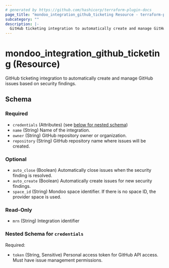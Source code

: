 ```yaml
---
# generated by https://github.com/hashicorp/terraform-plugin-docs
page_title: "mondoo_integration_github_ticketing Resource - terraform-provider-mondoo"
subcategory: ""
description: |-
  GitHub ticketing integration to automatically create and manage GitHub issues based on security findings.
---
```


# mondoo_integration_github_ticketing (Resource)

GitHub ticketing integration to automatically create and manage GitHub issues based on security findings.



<!-- schema generated by tfplugindocs -->
## Schema

### Required

- `credentials` (Attributes) (see [below for nested schema](#nestedatt--credentials))
- `name` (String) Name of the integration.
- `owner` (String) GitHub repository owner or organization.
- `repository` (String) GitHub repository name where issues will be created.

### Optional

- `auto_close` (Boolean) Automatically close issues when the security finding is resolved.
- `auto_create` (Boolean) Automatically create issues for new security findings.
- `space_id` (String) Mondoo space identifier. If there is no space ID, the provider space is used.

### Read-Only

- `mrn` (String) Integration identifier

<a id="nestedatt--credentials"></a>
### Nested Schema for `credentials`

Required:

- `token` (String, Sensitive) Personal access token for GitHub API access. Must have issue management permissions.
